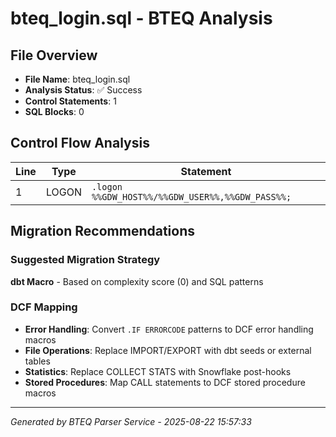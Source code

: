 # bteq_login.sql - BTEQ Analysis

## File Overview
- **File Name**: bteq_login.sql
- **Analysis Status**: ✅ Success
- **Control Statements**: 1
- **SQL Blocks**: 0

## Control Flow Analysis

| Line | Type | Statement |
|------|------|-----------|
| 1 | LOGON | `.logon %%GDW_HOST%%/%%GDW_USER%%,%%GDW_PASS%%;` |
## Migration Recommendations

### Suggested Migration Strategy
**dbt Macro** - Based on complexity score (0) and SQL patterns

### DCF Mapping
- **Error Handling**: Convert `.IF ERRORCODE` patterns to DCF error handling macros
- **File Operations**: Replace IMPORT/EXPORT with dbt seeds or external tables
- **Statistics**: Replace COLLECT STATS with Snowflake post-hooks
- **Stored Procedures**: Map CALL statements to DCF stored procedure macros

---

*Generated by BTEQ Parser Service - 2025-08-22 15:57:33*

